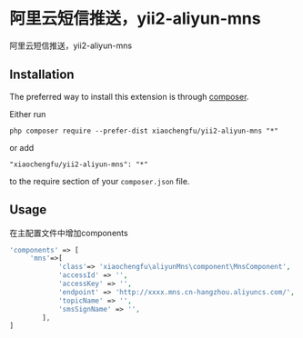 阿里云短信推送，yii2-aliyun-mns
=======================
阿里云短信推送，yii2-aliyun-mns

Installation
------------

The preferred way to install this extension is through [composer](http://getcomposer.org/download/).

Either run

```
php composer require --prefer-dist xiaochengfu/yii2-aliyun-mns "*"
```

or add

```
"xiaochengfu/yii2-aliyun-mns": "*"
```

to the require section of your `composer.json` file.


Usage
-----

在主配置文件中增加components
```php
'components' => [
     'mns'=>[
            'class'=> 'xiaochengfu\aliyunMns\component\MnsComponent',
            'accessId' => '',
            'accessKey' => '',
            'endpoint' => 'http://xxxx.mns.cn-hangzhou.aliyuncs.com/',
            'topicName' => '',
            'smsSignName' => '',
        ],
]
```
